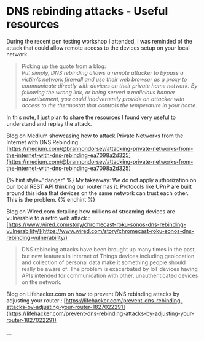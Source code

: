 # DNS rebinding attacks - Useful resources

During the recent pen testing workshop I attended, I was reminded of the attack that could allow remote access to the devices setup on your local network.

> Picking up the quote from a blog:   
> _Put simply, DNS rebinding allows a remote attacker to bypass a victim’s network firewall and use their web browser as a proxy to communicate directly with devices on their private home network. By following the wrong link, or being served a malicious banner advertisement, you could inadvertently provide an attacker with access to the thermostat that controls the temperature in your home._

In this note, I just plan to share the resources I found very useful to understand and replay the attack.

Blog on Medium showcasing how to attack Private Networks from the Internet with DNS Rebinding : [https://medium.com/@brannondorsey/attacking-private-networks-from-the-internet-with-dns-rebinding-ea7098a2d325](https://medium.com/@brannondorsey/attacking-private-networks-from-the-internet-with-dns-rebinding-ea7098a2d325)

{% hint style="danger" %}
My takeaway: We do not apply authorization on our local REST API thinking our router has it. Protocols like UPnP are built around this idea that devices on the same network can trust each other. This is the problem.
{% endhint %}

Blog on Wired.com detailing how millions of streaming devices are vulnerable to a retro web attack : [https://www.wired.com/story/chromecast-roku-sonos-dns-rebinding-vulnerability/](https://www.wired.com/story/chromecast-roku-sonos-dns-rebinding-vulnerability/)

> DNS rebinding attacks have been brought up many times in the past, but new features in Internet of Things devices including geolocation and collection of personal data make it something people should really be aware of. The problem is exacerbated by IoT devices having APIs intended for communication with other, unauthenticated devices on the network.

Blog on Lifehacker.com on how to prevent DNS rebinding attacks by adjusting your router : [https://lifehacker.com/prevent-dns-rebinding-attacks-by-adjusting-your-router-1827022291](https://lifehacker.com/prevent-dns-rebinding-attacks-by-adjusting-your-router-1827022291)

\_\_



